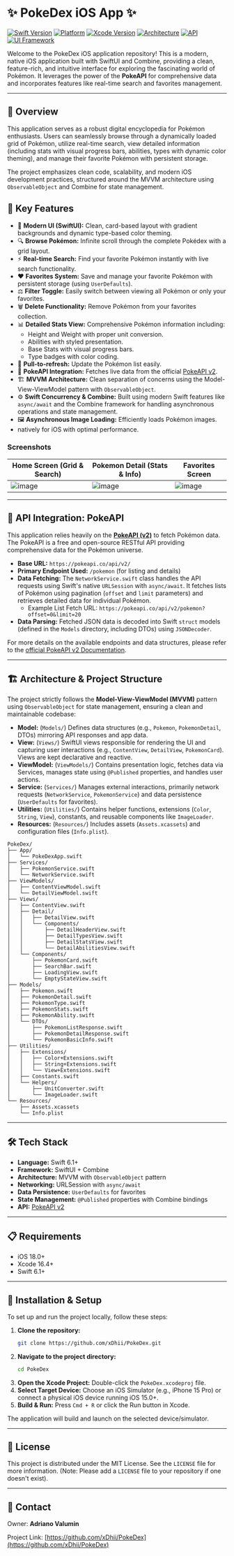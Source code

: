 
# ✨ PokeDex iOS App ✨

[![Swift Version](https://img.shields.io/badge/Swift-6.1%2B-orange.svg)](https://swift.org)
[![Platform](https://img.shields.io/badge/platform-iOS%2026.0%2B-lightgrey.svg)](https://developer.apple.com/ios/)
[![Xcode Version](https://img.shields.io/badge/Xcode-26.0%2B-blue.svg)](https://developer.apple.com/xcode/)
[![Architecture](https://img.shields.io/badge/Architecture-MVVM%20(ObservableObject)-blueviolet.svg)](https://developer.apple.com/documentation/swiftui/managing-model-data-in-your-app)
[![API](https://img.shields.io/badge/API-PokeAPI%20v2-red.svg)](https://pokeapi.co/)
[![UI Framework](https://img.shields.io/badge/UI-SwiftUI%20%26%20Combine-green.svg)](https://developer.apple.com/documentation/swiftui)

Welcome to the PokeDex iOS application repository! This is a modern, native iOS application built with SwiftUI and Combine, providing a clean, feature-rich, and intuitive interface for exploring the fascinating world of Pokémon. It leverages the power of the **PokeAPI** for comprehensive data and incorporates features like real-time search and favorites management.

---

## 🚀 Overview

This application serves as a robust digital encyclopedia for Pokémon enthusiasts. Users can seamlessly browse through a dynamically loaded grid of Pokémon, utilize real-time search, view detailed information (including stats with visual progress bars, abilities, types with dynamic color theming), and manage their favorite Pokémon with persistent storage.

The project emphasizes clean code, scalability, and modern iOS development practices, structured around the MVVM architecture using `ObservableObject` and Combine for state management.

## 🎨 Key Features

*   📱 **Modern UI (SwiftUI):** Clean, card-based layout with gradient backgrounds and dynamic type-based color theming.
*   🔍 **Browse Pokémon:** Infinite scroll through the complete Pokédex with a grid layout.
*   ⚡ **Real-time Search:** Find your favorite Pokémon instantly with live search functionality.
*   ❤️ **Favorites System:** Save and manage your favorite Pokémon with persistent storage (using `UserDefaults`).
*   ⚖️ **Filter Toggle:** Easily switch between viewing all Pokémon or only your favorites.
*   🗑️ **Delete Functionality:** Remove Pokémon from your favorites collection.
*   📊 **Detailed Stats View:** Comprehensive Pokémon information including:
    *   Height and Weight with proper unit conversion.
    *   Abilities with styled presentation.
    *   Base Stats with visual progress bars.
    *   Type badges with color coding.
*   🔄 **Pull-to-refresh:** Update the Pokémon list easily.
*   🔌 **PokeAPI Integration:** Fetches live data from the official [PokeAPI v2](https://pokeapi.co/).
*   🏗️ **MVVM Architecture:** Clean separation of concerns using the Model-View-ViewModel pattern with `ObservableObject`.
*   ⚙️ **Swift Concurrency & Combine:** Built using modern Swift features like `async/await` and the Combine framework for handling asynchronous operations and state management.
*   🖼️ **Asynchronous Image Loading:** Efficiently loads Pokémon images.
*    natively for iOS with optimal performance.

### Screenshots

| Home Screen (Grid & Search) | Pokemon Detail (Stats & Info) | Favorites Screen |
|---|---|---|
| ![image](https://github.com/user-attachments/assets/726aecf6-8c09-4d3c-b6de-a627612869f5) | ![image](https://github.com/user-attachments/assets/1a8d4e8d-7385-4e55-a20a-ea30ffd5763c) | ![image](https://github.com/user-attachments/assets/79dcb3b8-1f6d-4cc9-939c-1212b26ad856) |

---

## 🔌 API Integration: PokeAPI

This application relies heavily on the [**PokeAPI (v2)**](https://pokeapi.co/) to fetch Pokémon data. The PokeAPI is a free and open-source RESTful API providing comprehensive data for the Pokémon universe.

*   **Base URL:** `https://pokeapi.co/api/v2/`
*   **Primary Endpoint Used:** `/pokemon` (for listing and details)
*   **Data Fetching:** The `NetworkService.swift` class handles the API requests using Swift's native `URLSession` with `async/await`. It fetches lists of Pokémon using pagination (`offset` and `limit` parameters) and retrieves detailed data for individual Pokémon.
    *   Example List Fetch URL: `https://pokeapi.co/api/v2/pokemon?offset=0&limit=20`
*   **Data Parsing:** Fetched JSON data is decoded into Swift `struct` models (defined in the `Models` directory, including DTOs) using `JSONDecoder`.

For more details on the available endpoints and data structures, please refer to the [official PokeAPI v2 Documentation](https://pokeapi.co/docs/v2).

---

## 🏗️ Architecture & Project Structure

The project strictly follows the **Model-View-ViewModel (MVVM)** pattern using `ObservableObject` for state management, ensuring a clean and maintainable codebase:

*   **Model:** (`Models/`) Defines data structures (e.g., `Pokemon`, `PokemonDetail`, DTOs) mirroring API responses and app data.
*   **View:** (`Views/`) SwiftUI views responsible for rendering the UI and capturing user interactions (e.g., `ContentView`, `DetailView`, `PokemonCard`). Views are kept declarative and reactive.
*   **ViewModel:** (`ViewModels/`) Contains presentation logic, fetches data via Services, manages state using `@Published` properties, and handles user actions.
*   **Service:** (`Services/`) Manages external interactions, primarily network requests (`NetworkService`, `PokemonService`) and data persistence (`UserDefaults` for favorites).
*   **Utilities:** (`Utilities/`) Contains helper functions, extensions (`Color`, `String`, `View`), constants, and reusable components like `ImageLoader`.
*   **Resources:** (`Resources/`) Includes assets (`Assets.xcassets`) and configuration files (`Info.plist`).

```
PokeDex/
├── App/
│   └── PokeDexApp.swift
├── Services/
│   ├── PokemonService.swift
│   └── NetworkService.swift
├── ViewModels/
│   ├── ContentViewModel.swift
│   └── DetailViewModel.swift
├── Views/
│   ├── ContentView.swift
│   ├── Detail/
│   │   ├── DetailView.swift
│   │   └── Components/
│   │       ├── DetailHeaderView.swift
│   │       ├── DetailTypesView.swift
│   │       ├── DetailStatsView.swift
│   │       └── DetailAbilitiesView.swift
│   └── Components/
│       ├── PokemonCard.swift
│       ├── SearchBar.swift
│       ├── LoadingView.swift
│       └── EmptyStateView.swift
├── Models/
│   ├── Pokemon.swift
│   ├── PokemonDetail.swift
│   ├── PokemonType.swift
│   ├── PokemonStats.swift
│   ├── PokemonAbility.swift
│   └── DTOs/
│       ├── PokemonListResponse.swift
│       ├── PokemonDetailResponse.swift
│       └── PokemonBasicInfo.swift
├── Utilities/
│   ├── Extensions/
│   │   ├── Color+Extensions.swift
│   │   ├── String+Extensions.swift
│   │   └── View+Extensions.swift
│   ├── Constants.swift
│   └── Helpers/
│       ├── UnitConverter.swift
│       └── ImageLoader.swift
└── Resources/
    ├── Assets.xcassets
    └── Info.plist
```

---

## 🛠️ Tech Stack

*   **Language:** Swift 6.1+
*   **Framework:** SwiftUI + Combine
*   **Architecture:** MVVM with `ObservableObject` pattern
*   **Networking:** URLSession with `async/await`
*   **Data Persistence:** `UserDefaults` for favorites
*   **State Management:** `@Published` properties with Combine bindings
*   **API:** [PokeAPI v2](https://pokeapi.co/)

---

## 📋 Requirements

*   iOS 18.0+
*   Xcode 16.4+
*   Swift 6.1+

---

## 🚀 Installation & Setup

To set up and run the project locally, follow these steps:

1.  **Clone the repository:**
    ```bash
    git clone https://github.com/xDhii/PokeDex.git
    ```
2.  **Navigate to the project directory:**
    ```bash
    cd PokeDex
    ```
3.  **Open the Xcode Project:**
    Double-click the `PokeDex.xcodeproj` file.
4.  **Select Target Device:**
    Choose an iOS Simulator (e.g., iPhone 15 Pro) or connect a physical iOS device running iOS 15.0+.
5.  **Build & Run:**
    Press `Cmd + R` or click the Run button in Xcode.

The application will build and launch on the selected device/simulator.

---

## 📄 License

This project is distributed under the MIT License. See the `LICENSE` file for more information. (Note: Please add a `LICENSE` file to your repository if one doesn't exist).

---

## 📧 Contact

Owner: **Adriano Valumin**

Project Link: [https://github.com/xDhii/PokeDex](https://github.com/xDhii/PokeDex)

